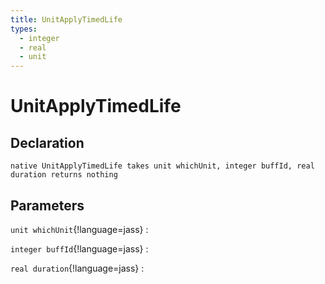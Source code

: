 ```yaml
---
title: UnitApplyTimedLife
types:
  - integer
  - real
  - unit
---
```


# UnitApplyTimedLife

## Declaration

```jass
native UnitApplyTimedLife takes unit whichUnit, integer buffId, real duration returns nothing
```

## Parameters
`unit whichUnit`{!language=jass}
: 

`integer buffId`{!language=jass}
: 

`real duration`{!language=jass}
: 
